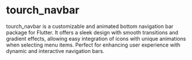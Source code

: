 # tourch_navbar
tourch_navbar is a customizable and animated bottom navigation bar package for Flutter. It offers a sleek design with smooth transitions and gradient effects, allowing easy integration of icons with unique animations when selecting menu items. Perfect for enhancing user experience with dynamic and interactive navigation bars.
